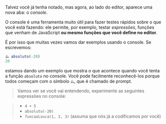 Talvez você já tenha notado, mas agora, ao lado do editor, aparece uma nova aba: o _console_.

O console é uma ferramenta muito útil para fazer testes rápidos sobre o que você está fazendo: ele permite, por exemplo, testar _expressões_, funções que venham de JavaScript **ou mesmo funções que você define no editor**.

É por isso que muitas vezes vamos dar exemplos usando o console. Se escrevemos:

``` javascript
ム absoluto(-20)
20
```

estamos dando um exemplo que mostra o que acontece quando você tenta a função `absoluto` no console. Você pode facilmente reconhecê-los porque todos começam com o símbolo `ム`, que é chamado de prompt.

> Vamos ver se você vai entendendo, experimente as seguintes expressões no console:

> * `4 + 5`
> * `absoluto(-20)` 
> * `funcaoLouca(1, 2, 3)` (assuma que nós já a codificamos por você)
